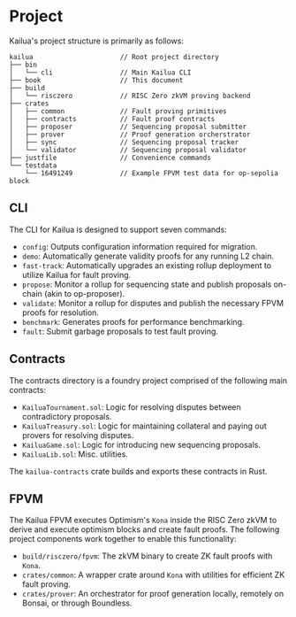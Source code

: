 # Project

Kailua's project structure is primarily as follows:

```
kailua                      // Root project directory
├── bin                     
│   └── cli                 // Main Kailua CLI
├── book                    // This document
├── build                   
│   └── risczero            // RISC Zero zkVM proving backend
├── crates                  
│   ├── common              // Fault proving primitives
│   ├── contracts           // Fault proof contracts
│   ├── proposer            // Sequencing proposal submitter
│   ├── prover              // Proof generation orcherstrator
│   ├── sync                // Sequencing proposal tracker
│   └── validator           // Sequencing proposal validator
├── justfile                // Convenience commands
└── testdata
    └── 16491249            // Example FPVM test data for op-sepolia block
```

## CLI

The CLI for Kailua is designed to support seven commands:
* `config`: Outputs configuration information required for migration.
* `demo`: Automatically generate validity proofs for any running L2 chain.
* `fast-track`: Automatically upgrades an existing rollup deployment to utilize Kailua for fault proving.
* `propose`: Monitor a rollup for sequencing state and publish proposals on-chain (akin to op-proposer).
* `validate`: Monitor a rollup for disputes and publish the necessary FPVM proofs for resolution.
* `benchmark`: Generates proofs for performance benchmarking.
* `fault`: Submit garbage proposals to test fault proving.

## Contracts

The contracts directory is a foundry project comprised of the following main contracts:
* `KailuaTournament.sol`: Logic for resolving disputes between contradictory proposals.
* `KailuaTreasury.sol`: Logic for maintaining collateral and paying out provers for resolving disputes.
* `KailuaGame.sol`: Logic for introducing new sequencing proposals.
* `KailuaLib.sol`: Misc. utilities.

The `kailua-contracts` crate builds and exports these contracts in Rust.

## FPVM

The Kailua FPVM executes Optimism's `Kona` inside the RISC Zero zkVM to derive and execute optimism blocks and create fault proofs.
The following project components work together to enable this functionality:
* `build/risczero/fpvm`: The zkVM binary to create ZK fault proofs with `Kona`.
* `crates/common`: A wrapper crate around `Kona` with utilities for efficient ZK fault proving.
* `crates/prover`: An orchestrator for proof generation locally, remotely on Bonsai, or through Boundless.
